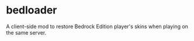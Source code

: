# bedloader
A client-side mod to restore Bedrock Edition player's skins when playing on the same server.
